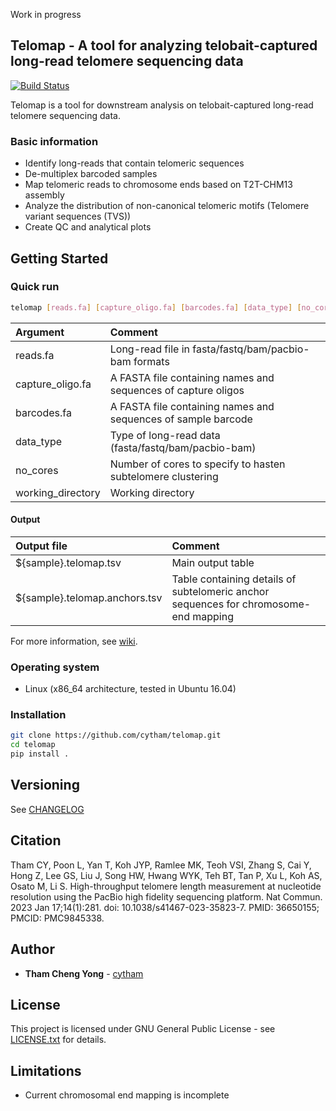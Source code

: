 Work in progress

## Telomap - A tool for analyzing telobait-captured long-read telomere sequencing data

[![Build Status](https://app.travis-ci.com/cytham/telomap.svg?branch=main)](https://app.travis-ci.com/github/cytham/telomap)

Telomap is a tool for downstream analysis on telobait-captured long-read telomere sequencing data.

### Basic information

* Identify long-reads that contain telomeric sequences
* De-multiplex barcoded samples
* Map telomeric reads to chromosome ends based on T2T-CHM13 assembly
* Analyze the distribution of non-canonical telomeric motifs (Telomere variant sequences (TVS))
* Create QC and analytical plots

## Getting Started

### Quick run

```bash
telomap [reads.fa] [capture_oligo.fa] [barcodes.fa] [data_type] [no_cores] [working_directory]
```

| Argument | Comment |
| :--- | :--- |
| reads.fa | Long-read file in fasta/fastq/bam/pacbio-bam formats |
| capture_oligo.fa | A FASTA file containing names and sequences of capture oligos |
| barcodes.fa | A FASTA file containing names and sequences of sample barcode |
| data_type | Type of long-read data (fasta/fastq/bam/pacbio-bam) |
| no_cores | Number of cores to specify to hasten subtelomere clustering |
| working_directory | Working directory |

#### Output

| Output file | Comment |
| :--- | :--- |
| ${sample}.telomap.tsv | Main output table |
| ${sample}.telomap.anchors.tsv | Table containing details of subtelomeric anchor sequences for chromosome-end mapping |

For more information, see [wiki](https://github.com/cytham/telomap/wiki).

### Operating system

* Linux (x86_64 architecture, tested in Ubuntu 16.04)  

### Installation

```bash
git clone https://github.com/cytham/telomap.git 
cd telomap
pip install .
```

## Versioning

See [CHANGELOG](./CHANGELOG.txt)

## Citation

Tham CY, Poon L, Yan T, Koh JYP, Ramlee MK, Teoh VSI, Zhang S, Cai Y, Hong Z, Lee GS, Liu J, Song HW, Hwang WYK, Teh BT, Tan P, Xu L, Koh AS, Osato M, Li S. High-throughput telomere length measurement at nucleotide resolution using the PacBio high fidelity sequencing platform. Nat Commun. 2023 Jan 17;14(1):281. doi: 10.1038/s41467-023-35823-7. PMID: 36650155; PMCID: PMC9845338.

## Author

* **Tham Cheng Yong** - [cytham](https://github.com/cytham)

## License

This project is licensed under GNU General Public License - see [LICENSE.txt](./LICENSE.txt) for details.

## Limitations

* Current chromosomal end mapping is incomplete
